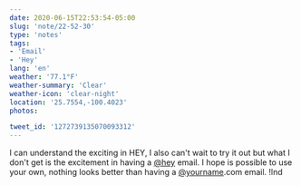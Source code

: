 ```yaml
---
date: 2020-06-15T22:53:54-05:00
slug: 'note/22-52-30'
type: 'notes'
tags:
- 'Email'
- 'Hey'
lang: 'en'
weather: '77.1°F'
weather-summary: 'Clear'
weather-icon: 'clear-night'
location: '25.7554,-100.4023'
photos:

tweet_id: '1272739135070093312'
---
```

I can understand the exciting in HEY, I also can't wait to try it out but what I don't get is the excitement in having a [@hey](https://twitter.com/@hey) email. I hope is possible to use your own, nothing looks better than having a [@yourname](https://twitter.com/@yourname).com email.   !lnd